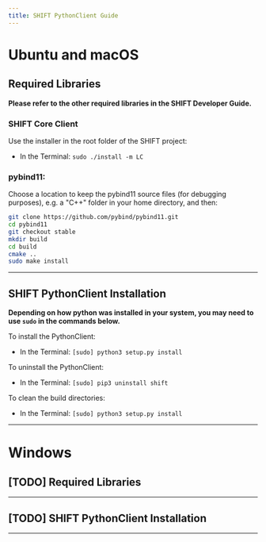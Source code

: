 ```yaml
---
title: SHIFT PythonClient Guide
---
```


[header]: # "To generate a html version of this document:"
[pandoc]: # "pandoc README.md -c ../shift-main/Templates/github.css -o README.html -s --self-contained"

# Ubuntu and macOS

## Required Libraries

**Please refer to the other required libraries in the SHIFT Developer Guide.**

### SHIFT Core Client

Use the installer in the root folder of the SHIFT project:

- In the Terminal: `sudo ./install -m LC`

### pybind11:

Choose a location to keep the pybind11 source files (for debugging purposes), e.g. a "C++" folder in your home directory, and then:

``` bash
git clone https://github.com/pybind/pybind11.git
cd pybind11
git checkout stable
mkdir build
cd build
cmake ..
sudo make install
```

---

## SHIFT PythonClient Installation

**Depending on how python was installed in your system, you may need to use `sudo` in the commands below.**

To install the PythonClient:

- In the Terminal: `[sudo] python3 setup.py install`

To uninstall the PythonClient:

- In the Terminal: `[sudo] pip3 uninstall shift`

To clean the build directories:

- In the Terminal: `[sudo] python3 setup.py install`

---

# Windows

## [TODO] Required Libraries

---

## [TODO] SHIFT PythonClient Installation

---
